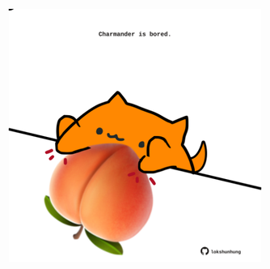 <!-- built at 09/03/2021, 20:01:51 UTC -->
<p align="center">
  <img width="500" height="500" src="./ReadmeImage.svg">
</p>
